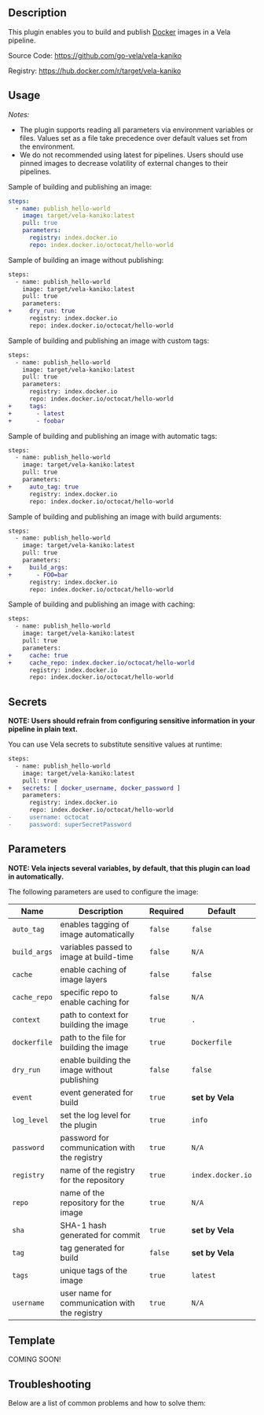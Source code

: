 ## Description

This plugin enables you to build and publish [Docker](https://www.docker.com/) images in a Vela pipeline.

Source Code: https://github.com/go-vela/vela-kaniko

Registry: https://hub.docker.com/r/target/vela-kaniko

## Usage

_Notes:_

* The plugin supports reading all parameters via environment variables or files. Values set as a file take precedence over default values set from the environment.
* We do not recommended using latest for pipelines. Users should use pinned images to decrease volatility of external changes to their pipelines. 

Sample of building and publishing an image:

```yaml
steps:
  - name: publish_hello-world
    image: target/vela-kaniko:latest
    pull: true
    parameters:
      registry: index.docker.io
      repo: index.docker.io/octocat/hello-world
```

Sample of building an image without publishing:

```diff
steps:
  - name: publish_hello-world
    image: target/vela-kaniko:latest
    pull: true
    parameters:
+     dry_run: true
      registry: index.docker.io
      repo: index.docker.io/octocat/hello-world
```

Sample of building and publishing an image with custom tags:

```diff
steps:
  - name: publish_hello-world
    image: target/vela-kaniko:latest
    pull: true
    parameters:
      registry: index.docker.io
      repo: index.docker.io/octocat/hello-world
+     tags:
+       - latest
+       - foobar
```

Sample of building and publishing an image with automatic tags:

```diff
steps:
  - name: publish_hello-world
    image: target/vela-kaniko:latest
    pull: true
    parameters:
+     auto_tag: true
      registry: index.docker.io
      repo: index.docker.io/octocat/hello-world
```

Sample of building and publishing an image with build arguments:

```diff
steps:
  - name: publish_hello-world
    image: target/vela-kaniko:latest
    pull: true
    parameters:
+     build_args:
+       - FOO=bar
      registry: index.docker.io
      repo: index.docker.io/octocat/hello-world
```

Sample of building and publishing an image with caching:

```diff
steps:
  - name: publish_hello-world
    image: target/vela-kaniko:latest
    pull: true
    parameters:
+     cache: true
+     cache_repo: index.docker.io/octocat/hello-world
      registry: index.docker.io
      repo: index.docker.io/octocat/hello-world
```

## Secrets

**NOTE: Users should refrain from configuring sensitive information in your pipeline in plain text.**

You can use Vela secrets to substitute sensitive values at runtime:

```diff
steps:
  - name: publish_hello-world
    image: target/vela-kaniko:latest
    pull: true
+   secrets: [ docker_username, docker_password ]
    parameters:
      registry: index.docker.io
      repo: index.docker.io/octocat/hello-world
-     username: octocat
-     password: superSecretPassword
```

## Parameters

**NOTE: Vela injects several variables, by default, that this plugin can load in automatically.**

The following parameters are used to configure the image:

| Name         | Description                                   | Required | Default           |
| ------------ | --------------------------------------------- | -------- | ----------------- |
| `auto_tag`   | enables tagging of image automatically        | `false`  | `false`           |
| `build_args` | variables passed to image at build-time       | `false`  | `N/A`             |
| `cache`      | enable caching of image layers                | `false`  | `false`           |
| `cache_repo` | specific repo to enable caching for           | `false`  | `N/A`             |
| `context`    | path to context for building the image        | `true`   | `.`               |
| `dockerfile` | path to the file for building the image       | `true`   | `Dockerfile`      |
| `dry_run`    | enable building the image without publishing  | `false`  | `false`           |
| `event`      | event generated for build                     | `true`   | **set by Vela**   |
| `log_level`  | set the log level for the plugin              | `true`   | `info`            |
| `password`   | password for communication with the registry  | `true`   | `N/A`             |
| `registry`   | name of the registry for the repository       | `true`   | `index.docker.io` |
| `repo`       | name of the repository for the image          | `true`   | `N/A`             |
| `sha`        | SHA-1 hash generated for commit               | `true`   | **set by Vela**   |
| `tag`        | tag generated for build                       | `false`  | **set by Vela**   |
| `tags`       | unique tags of the image                      | `true`   | `latest`          |
| `username`   | user name for communication with the registry | `true`   | `N/A`             |

## Template

COMING SOON!

## Troubleshooting

Below are a list of common problems and how to solve them:
